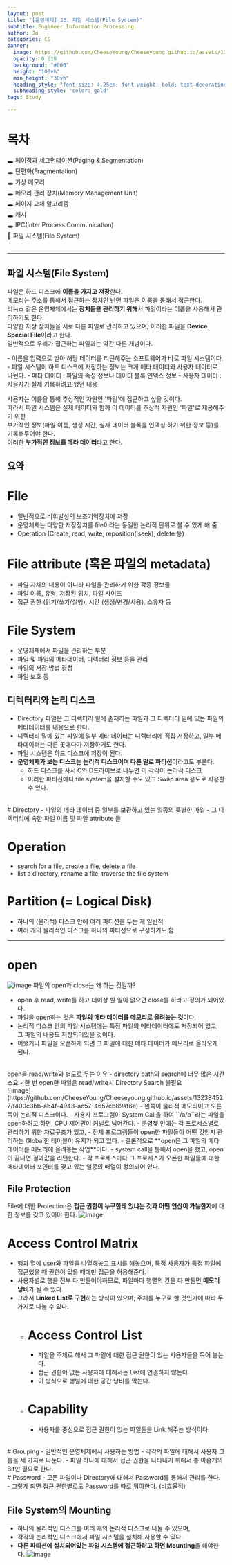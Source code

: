 ```yaml
---
layout: post
title: "[운영체제] 23. 파일 시스템(File System)"
subtitle: Engineer Information Processing
author: Jo
categories: CS
banner:
  image: https://github.com/CheeseYoung/Cheeseyoung.github.io/assets/132384527/5da67925-e2d5-4ea7-8e45-503a767e5d6d
  opacity: 0.618
  background: "#000"
  height: "100vh"
  min_height: "38vh"
  heading_style: "font-size: 4.25em; font-weight: bold; text-decoration: underline"
  subheading_style: "color: gold"
tags: Study

---
```


# 목차
🕳 페이징과 세그먼테이션(Paging & Segmentation) <br>
🕳 단편화(Fragmentation) <br>
🕳 가상 메모리 <br>
🕳 메모리 관리 장치(Memory Management Unit) <br>
🕳 페이지 교체 알고리즘 <br>
🕳 캐시 <br>
🕳 IPC(Inter Process Communication) <br>
📌 파일 시스템(File System) <br>
<br>
<hr>


## 파일 시스템(File System)
<p>
  파일은 하드 디스크에 <b>이름을 가지고 저장</b>한다.<br> 메모리는 주소를 통해서 접근하는 장치인 반면 파일은 이름을 통해서 접근한다. <br>
  리눅스 같은 운영체제에서는 <b>장치들을 관리하기 위해</b>서 파일이라는 이름을 사용해서 관리하기도 한다. <br>
  다양한 저장 장치들을 서로 다른 파일로 관리하고 있으며, 이러한 파일을 <b>Device Special File</b>이라고 한다.<br>
  일반적으로 우리가 접근하는 파일과는 약간 다른 개념이다.
</p>
- 이름을 입력으로 받아 해당 데이터를 리턴해주는 소프트웨어가 바로 파일 시스템이다.
- 파일 시스템이 하드 디스크에 저장하는 정보는 크게 메타 데이터와 사용자 데이터로 나뉜다.
  - 메타 데이터 : 파일의 속성 정보나 데이터 블록 인덱스 정보
  - 사용자 데이터 : 사용자가 실제 기록하려고 했던 내용
<br>
<p>
사용자는 이름을 통해 추상적인 자원인 '파일'에 접근하고 싶을 것이다.<br>
따라서 파일 시스템은 실제 데이터와 함께 이 데이터를 추상적 자원인 '파일'로 제공해주기 위한 <br>
부가적인 정보(파일 이름, 생성 시간, 실제 데이터 블록을 인덱싱 하기 위한 정보 등)를 기록해두어야 한다.<br>
이러한 <b>부가적인 정보를 메타 데이터</b>라고 한다.  
</p>

## 요약
# File
- 일반적으로 비휘발성의 보조기억장치에 저장
- 운영체제는 다양한 저장장치를 file이라는 동일한 논리적 단위로 볼 수 있게 해 줌
- Operation (Create, read, write, reposition(lseek), delete 등)

# File attribute (혹은 파일의 metadata)
- 파일 자체의 내용이 아니라 파일을 관리하기 위한 각종 정보들
- 파일 이름, 유형, 저장된 위치, 파일 사이즈
- 접근 권한 (읽기/쓰기/실행), 시간 (생성/변경/사용), 소유자 등

# File System
- 운영체제에서 파일을 관리하는 부분
- 파일 및 파일의 메타데이터, 디렉터리 정보 등을 관리
- 파일의 저장 방법 결정
- 파일 보호 등

## 디렉터리와 논리 디스크
- Directory 파일은 그 디렉터리 밑에 존재하는 파일과 그 디렉터리 밑에 있는 파일의 메타데이터를 내용으로 한다.
- 디렉터리 밑에 있는 파일에 일부 메타 데이터는 디렉터리에 직집 저장하고, 일부 메타데이터는 다른 곳에다가 저장하기도 한다.
- 파일 시스템은 하드 디스크에 저장이 된다.
- **운영체제가 보는 디스크는 논리적 디스크이며 다른 말로 파티션**이라고도 부른다.
  - 하드 디스크를 사서 C와 D드라이브로 나누면 이 각각이 논리적 디스크
  - 이러한 파티션에다 file system을 설치할 수도 있고 Swap area 용도로 사용할 수 있다.
<br>
# Directory
- 파일의 메타 데이터 중 일부를 보관하고 있는 일종의 특별한 파일
- 그 디렉터리에 속한 파일 이름 및 파일 attribute 들

# Operation
- search for a file, create a file, delete a file
- list a directory, rename a file, traverse the file system

# Partition (= Logical Disk)
- 하나의 (물리적) 디스크 안에 여러 파티션을 두는 게 일반적
- 여러 개의 물리적인 디스크를 하나의 파티션으로 구성하기도 함

<hr>

# open
![image](https://github.com/CheeseYoung/Cheeseyoung.github.io/assets/132384527/5da67925-e2d5-4ea7-8e45-503a767e5d6d)
파일의 open과 close는 왜 하는 것일까?
- open 후 read, write를 하고 더이상 할 일이 없으면 close를 하라고 정의가 되어있다.
- 파일을 open하는 것은 **파일의 메타 데이터를 메모리로 올려놓는 것**이다.
- 논리적 디스크 안의 파일 시스템에는 특정 파일의 메타데이터에도 저장되어 있고, 그 파일의 내용도 저장되어있을 것이다.
- 어쨌거나 파일을 오픈하게 되면 그 파일에 대한 메타 데이터가 메모리로 올라오게 된다.
<br>
open을 read/write와 별도로 두는 이유
- directory path의 search에 너무 많은 시간 소요
- 한 번 open한 파일은 read/write시 Directory Search 불필요
<br>
![image](https://github.com/CheeseYoung/Cheeseyoung.github.io/assets/132384527/f400c3bb-ab4f-4943-ac57-4657cb69af6e)
- 왼쪽이 물리적 메모리이고 오른쪽이 논리적 디스크이다.
- 사용자 프로그램이 System Call을 하여 ``/a/b``라는 파일을 open하려고 하면, CPU 제어권이 커널로 넘어간다.
- 운영쳊 안에는 각 프로세스별로 관리하기 위한 자료구조가 있고,
- 전체 프로그램들이 open한 파일들이 어떤 것인지 관리하는 Global한 테이블이 유지가 되고 있다.
- 결론적으로 **open은 그 파일의 메타데이터를 메모리에 올려놓는 작업**이다.
- system call을 통해서 open을 했고, open이 끝나면 결과값을 리턴한다.
- 각 프로세스마다 그 프로세스가 오픈한 파일들에 대한 메타데이터 포인터를 갖고 있는 일종의 배열이 정의되어 있다.

## File Protection
File에 대한 Protection은 **접근 권한이 누구한테 있냐는 것과 어떤 연산이 가능한지**에 대한 정보를 갖고 있어야 한다.
![image](https://github.com/CheeseYoung/Cheeseyoung.github.io/assets/132384527/b78a21b7-58b0-47eb-a6b9-86deafb8e97c)
# Access Control Matrix
- 행과 열에 user와 파일을 나열해놓고 표시를 해놓으며, 특정 사용자가 특정 파일에 접근했을 때 권한이 있을 때에만 접근을 허용해준다.
- 사용자별로 행을 전부 다 만들어야하므로, 파일마다 행렬의 칸을 다 만들면 **메모리 낭비**가 될 수 있다.
- 그래서 **Linked List로 구현**하는 방식이 있으며, 주체를 누구로 할 것인가에 따라 두 가지로 나눌 수 있다.
  - # Access Control List
    - 파일을 주체로 해서 그 파일에 대한 접근 권한이 있는 사용자들을 묶어 놓는다.
    - 접근 권한이 없는 사용자에 대해서는 List에 연결하지 않는다.
    - 이 방식으로 행렬에 대한 공간 낭비를 막는다.
  - # Capability
    - 사용자를 중심으로 접근 권한이 있는 파일들을 Link 해주는 방식이다.
<br>
# Grouping
- 일반적인 운영체제에서 사용하는 방법
- 각각의 파일에 대해서 사용자 그룹을 세 가지로 나눈다.
- 파일 하나에 대해서 접근 권한을 나타내기 위해서 총 아홉개의 Bit만 필요로 한다.
<br>
# Password
- 모든 파일이나 Directory에 대해서 Password를 통해서 관리를 한다.
- 그렇게 되면 접근 권한별로도 Password를 따로 둬야한다. (비효율적)

## File System의 Mounting
- 하나의 물리적인 디스크를 여러 개의 논리적 디스크로 나눌 수 있으며,
- 각각의 논리적인 디스크에서 파일 시스템을 설치해 사용할 수 있다.
- **다른 파티션에 설치되어있는 파일 시스템에 접근하려고 하면 Mounting**을 해야한다.
![image](https://github.com/CheeseYoung/Cheeseyoung.github.io/assets/132384527/a3bc9d83-51ac-4564-876f-c33d38e74442)








